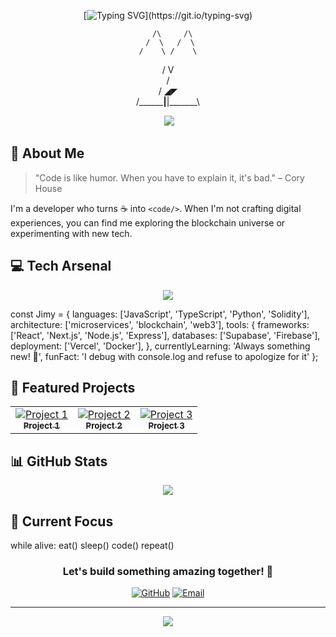 <div align="center">
  
[![Typing SVG](https://readme-typing-svg.demolab.com?font=Fira+Code&weight=600&size=28&duration=3000&pause=1000&color=36BCF7FF&center=true&vCenter=true&width=435&lines=console.log(%22Hello%2C+World!%22);const+developer+%3D+%22Jimy%22;while(coding)+%7B+enjoy()+%7D)](https://git.io/typing-svg)

      /\     /\
     /  \   /  \
    /    \ /    \
   /      V      \
  /               \
 /        ◢◤      \
/________|__|_______\

</div>

<p align="center">
  <img src="https://komarev.com/ghpvc/?username=Jimy&style=for-the-badge&color=blue" alt=""/>
  <a href="https://discordapp.com/users/1086552061241466991">
    <img src="https://img.shields.io/badge/Let's_Connect-0077B5?style=for-the-badge&logo=linkedin&logoColor=white" />
  </a>
</p>

## 🚀 About Me

> "Code is like humor. When you have to explain it, it's bad." – Cory House

I'm a developer who turns ☕ into `<code/>`. When I'm not crafting digital experiences, you can find me exploring the blockchain universe or experimenting with new tech.

## 💻 Tech Arsenal

<p align="center">
  <img src="https://skillicons.dev/icons?i=react,nextjs,ts,nodejs,python,solidity,docker,graphql" />
</p>

const Jimy = {
  languages: ['JavaScript', 'TypeScript', 'Python', 'Solidity'],
  architecture: ['microservices', 'blockchain', 'web3'],
  tools: {
    frameworks: ['React', 'Next.js', 'Node.js', 'Express'],
    databases: ['Supabase', 'Firebase'],
    deployment: ['Vercel', 'Docker'],
  },
  currentlyLearning: 'Always something new! 🚀',
  funFact: 'I debug with console.log and refuse to apologize for it'
};

## 🌟 Featured Projects

<table>
  <tr>
    <td align="center">
      <a href="project-url">
        <img src="https://img.shields.io/badge/Coming_Soon-black?style=for-the-badge&logo=github" alt="Project 1"/>
        <br />
        <sub><b>Project 1</b></sub>
      </a>
    </td>
    <td align="center">
      <a href="project-url">
        <img src="https://img.shields.io/badge/Coming_Soon-black?style=for-the-badge&logo=github" alt="Project 2"/>
        <br />
        <sub><b>Project 2</b></sub>
      </a>
    </td>
    <td align="center">
      <a href="project-url">
        <img src="https://img.shields.io/badge/Coming_Soon-black?style=for-the-badge&logo=github" alt="Project 3"/>
        <br />
        <sub><b>Project 3</b></sub>
      </a>
    </td>
  </tr>
</table>

## 📊 GitHub Stats

<p align="center">
  <img src="https://github-readme-streak-stats.herokuapp.com/?user=Jimy&theme=tokyonight&hide_border=true" />
</p>

## 🎯 Current Focus

while alive:
    eat()
    sleep()
    code()
    repeat()

<div align="center">

### Let's build something amazing together! 🚀

[![GitHub](https://img.shields.io/badge/GitHub-Follow-black?style=for-the-badge&logo=github)](https://github.com/Jimy)
[![Email](https://img.shields.io/badge/Email-Contact-red?style=for-the-badge&logo=gmail)](mailto:your.email@gmail.com)

</div>

---

<div align="center">
  <img src="https://raw.githubusercontent.com/BrunnerLivio/brunnerlivio/master/images/marquee.svg" />
</div>
